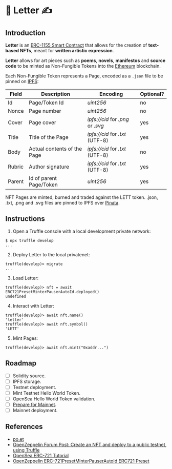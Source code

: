 # 📜 Letter ✍️

## Introduction

**Letter** is an [ERC-1155 Smart Contract](https://eips.ethereum.org/EIPS/eip-1155) that allows for the creation of **text-based NFTs**, meant for **written artistic expression**.


**Letter** allows for art pieces such as **poems**, **novels**, **manifestos** and **source code** to be minted as Non-Fungible Tokens into the [Ethereum](https://ethereum.org/en/) blockchain.


Each Non-Fungible Token represents a Page, encoded as a `.json` file to be pinned on [IPFS](https://ipfs.io/):

<table class="tg">
<thead>
  <tr>
    <th class="tg-roi2">Field<br></th>
    <th class="tg-roi2">Description</th>
    <th class="tg-roi2">Encoding</th>
    <th class="tg-roi2">Optional?</th>
  </tr>
</thead>
<tbody>
  <tr>
    <td class="tg-9wq8">Id</td>
    <td class="tg-9wq8">Page/Token Id</td>
    <td class="tg-9wq8"><span style="font-style:italic">uint256</span></td>
    <td class="tg-9wq8">no</td>
  </tr>
  <tr>
    <td class="tg-9wq8">Nonce</td>
    <td class="tg-9wq8">Page number</td>
    <td class="tg-9wq8"><span style="font-style:italic">uint256</span></td>
    <td class="tg-9wq8">no</td>
  </tr>
  <tr>
    <td class="tg-nrix">Cover</td>
    <td class="tg-nrix">Page cover</td>
    <td class="tg-nrix"><span style="font-style:italic">ipfs://cid</span> for <span style="font-style:italic">.png</span> or <span style="font-style:italic">.svg</span></td>
    <td class="tg-nrix">yes</td>
  </tr>
  <tr>
    <td class="tg-9wq8">Title</td>
    <td class="tg-9wq8">Title of the Page</td>
    <td class="tg-9wq8"><span style="font-style:italic">ipfs://cid</span> for <span style="font-style:italic">.txt</span> (UTF-8)</td>
    <td class="tg-9wq8">yes</td>
  </tr>
  <tr>
    <td class="tg-9wq8">Body</td>
    <td class="tg-9wq8">Actual contents of the Page</td>
    <td class="tg-9wq8"><span style="font-style:italic">ipfs://cid</span> for <span style="font-style:italic">.txt</span> (UTF-8)</td>
    <td class="tg-9wq8">no</td>
  </tr>
  <tr>
    <td class="tg-0lax">Rubric</td>
    <td class="tg-baqh">Author signature</td>
    <td class="tg-0lax"><span style="font-style:italic">ipfs://cid </span>for <span style="font-style:italic">.txt</span> (UTF-8)</td>
    <td class="tg-baqh">yes</td>
  </tr>
  <tr>
    <td class="tg-9wq8">Parent</td>
    <td class="tg-9wq8">Id of parent Page/Token</td>
    <td class="tg-9wq8"><span style="font-style:italic">uint256</span></td>
    <td class="tg-9wq8">yes</td>
  </tr>
</tbody>
</table>

NFT Pages are minted, burned and traded against the LETT token.
.json, .txt, .png and .svg files are pinned to IPFS over [Pinata](https://pinata.cloud/). 

## Instructions

1. Open a Truffle console with a local development private network:
```
$ npx truffle develop
...
```

2. Deploy Letter to the local privatenet:
```
truffle(develop)> migrate
...
```

3. Load Letter:
```
truffle(develop)> nft = await ERC721PresetMinterPauserAutoId.deployed()
undefined
```

4. Interact with Letter:
```
truffle(develop)> await nft.name()
'letter'
truffle(develop)> await nft.symbol()
'LETT'
```

5. Mint Pages:
```
truffle(develop)> await nft.mint("0xaddr...")
```

## Roadmap

- [ ] Solidity source.
- [ ] IPFS storage.
- [ ] Testnet deployment.
- [ ] Mint Testnet Hello World Token.
- [ ] OpenSea Hello World Token validation.
- [ ] [Prepare for Mainnet](https://docs.openzeppelin.com/learn/preparing-for-mainnet).
- [ ] Mainnet deployment.

## References
 - [po.et](https://poetproject.medium.com/)
 - [OpenZeppelin Forum Post: Create an NFT and deploy to a public testnet, using Truffle](https://forum.openzeppelin.com/t/create-an-nft-and-deploy-to-a-public-testnet-using-truffle/2961)
 - [OpenSea ERC-721 Tutorial](https://docs.opensea.io/docs/1-structuring-your-smart-contract)
 - [OpenZeppelin ERC-721PresetMinterPauserAutoId ERC721 Preset](https://docs.openzeppelin.com/contracts/3.x/api/presets#ERC721PresetMinterPauserAutoId)
